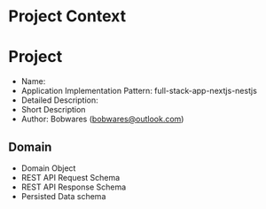 # Project Context

# Project 

- Name: 
- Application Implementation Pattern:  full-stack-app-nextjs-nestjs
- Detailed Description:
- Short Description
- Author: Bobwares ([bobwares@outlook.com](mailto:bobwares@outlook.com)) 

## Domain
- Domain Object
- REST API Request Schema
- REST API Response Schema 
- Persisted Data schema
   
